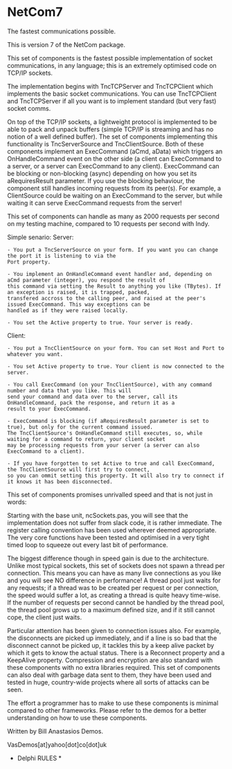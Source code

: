 # NetCom7
The fastest communications possible.

This is version 7 of the NetCom package.

This set of components is the fastest possible implementation of socket communications, in any language; this is an extremely optimised code on TCP/IP sockets. 

The implementation begins with TncTCPServer and TncTCPClient which implements the basic socket communications.
You can use TncTCPClient and TncTCPServer if all you want is to implement standard (but very fast) socket comms.

On top of the TCP/IP sockets, a lightweight protocol is implemented to be able to pack and unpack buffers (simple TCP/IP is streaming and has no notion of a well defined buffer). The set of components implementing this functionality is TncServerSource and TncClientSource. Both of these components implement an ExecCommand (aCmd, aData) which triggers an OnHandleCommand event on the other side (a client can ExecCommand to a server, or a server can ExecCommand to any client). ExecCommand can be blocking or non-blocking (async) depending on how you set its aRequiresResult parameter. If you use the blocking behaviour, the component still handles incoming requests from its peer(s). For example, a ClientSource could be waiting on an ExecCommand to the server, but while waiting it can serve ExecCommand requests from the server!

This set of components can handle as many as 2000 requests per second on my testing machine, compared to 10 requests per second with Indy. 

Simple senario:
  Server:
  
    - You put a TncServerSource on your form. If you want you can change the port it is listening to via the 
    Port property.
    
    - You implement an OnHandleCommand event handler and, depending on aCmd parameter (integer), you respond the result of
    this command via setting the Result to anything you like (TBytes). If an exception is raised, it is trapped, packed, 
    transfered accross to the calling peer, and raised at the peer's issued ExecCommand. This way exceptions can be 
    handled as if they were raised locally.
      
    - You set the Active property to true. Your server is ready.
    
  Client:
  
    - You put a TncClientSource on your form. You can set Host and Port to whatever you want. 
    
    - You set Active property to true. Your client is now connected to the server.
    
    - You call ExecCommand (on your TncClientSource), with any command number and data that you like. This will 
    send your command and data over to the server, call its OnHandleCommand, pack the response, and return it as a 
    result to your ExecCommand. 
      
    - ExecCommand is blocking (if aRequiresResult parameter is set to true), but only for the current command issued. 
    The TncClientSource's OnHandleCommand still executes, so, while waiting for a command to return, your client socket
    may be processing requests from your server (a server can also ExecCommand to a client).
      
    - If you have forgotten to set Active to true and call ExecCommand, the TncClientSource will first try to connect,
    so you can ommit setting this property. It will also try to connect if it knows it has been disconnected.
      
This set of components promises unrivalled speed and that is not just in words:

Starting with the base unit, ncSockets.pas, you will see that the implementation does not suffer from slack code, it is rather immediate. The register calling convention has been used wherever deemed appropriate. The very core functions have been tested and optimised in a very tight timed loop to squeeze out every last bit of performance. 

The biggest difference though in speed gain is due to the architecture. Unlike most typical sockets, this set of sockets does not spawn a thread per connection. This means you can have as many live connections as you like and you will see NO difference in performance! A thread pool just waits for any requests; if a thread was to be created per request or per connection, the speed would suffer a lot, as creating a thread is quite heavy time-wise. If the number of requests per second cannot be handled by the thread pool, the thread pool grows up to a maximum defined size, and if it still cannot cope, the client just waits.

Particular attention has been given to connection issues also. For example, the disconnects are picked up immediately, and if a line is so bad that the disconnect cannot be picked up, it tackles this by a keep alive packet by which it gets to know the actual status. There is a Reconnect property and a KeepAlive property. Compression and encryption are also standard with these components with no extra libraries required. This set of components can also deal with garbage data sent to them, they have been used and tested in huge, country-wide projects where all sorts of attacks can be seen.

The effort a programmer has to make to use these components is minimal compared to other frameworks. Please refer to the demos for a better understanding on how to use these components.

Written by Bill Anastasios Demos.

VasDemos[at]yahoo[dot]co[dot]uk

* Delphi RULES *
